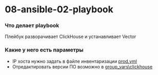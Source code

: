 # 08-ansible-02-playbook

### Что делает playbook

Плейбук разворачивает ClickHouse и устанавливает Vector

### Какие у него есть параметры 

- IP хоста нужно задать в файле инвентаризации [prod.yml](inventory/prod.yml)
- Отредактировать версии ПО возможно в [group_vars\clickhouse](group_vars\clickhouse)

